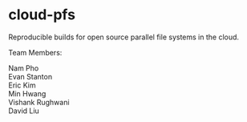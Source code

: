 # cloud-pfs
Reproducible builds for open source parallel file systems in the cloud.

Team Members:

Nam Pho  
Evan Stanton  
Eric Kim  
Min Hwang  
Vishank Rughwani  
David Liu  
